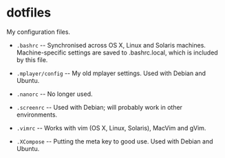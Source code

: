 dotfiles
========

My configuration files.

* `.bashrc` -- Synchronised across OS X, Linux and Solaris machines.
  Machine-specific settings are saved to .bashrc.local, which is included by
  this file.

* `.mplayer/config` -- My old mplayer settings. Used with Debian and Ubuntu.

* `.nanorc` -- No longer used.

* `.screenrc` -- Used with Debian; will probably work in other environments.

* `.vimrc` -- Works with vim (OS X, Linux, Solaris), MacVim and gVim.

* `.XCompose` -- Putting the meta key to good use. Used with Debian and Ubuntu.

